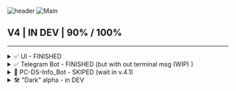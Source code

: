 


![header](https://github.com/Agzes/Pc-Stat-Bot/assets/103037173/9cf32379-06c7-40bd-9d85-9ba0d5a144c2)
![Main](https://github.com/Agzes/Pc-Stat-Bot/assets/103037173/577139b8-ad7e-48af-a628-cf466aeb305c)



## V4 | IN DEV | 90% / 100%

---
<details><summary>✅ UI - FINISHED </summary>
  
- [x] UI:
  - [x] Home
  - [x] Terminal
  - [x] Statistics
  - [x] Plugins
  - [x] "Dark"
  - [ ] _Panel_ - IN v.4.1
  - [x] Settings
  - [ ] _Themes_ - IN v.4.1
  - [x] Russian language support
  - [x] Notify/information window
</details>

<details><summary>✅ Telegram Bot - FINISHED (but with out terminal msg (WIP) ) </summary>
  
- [x] Telegram Bot:
  - [ ] Debug/add info in Terminal  
  - [x] Support with UI 
  - [x] Music Management
  - [x] Video Management
  - [x] Bot Management
  - [x] Sound Management
  - [x] Pc Management
  - [ ] Plugins:
    - [x] KeyBoard management:
      - [x] Eng lang support
      - [x] Rus lang support
      - [x] Change language
    - [x] Mouse management:
      - [x] move
      - [x] right/left button 
    - [x] Data management:
      - [x] Explorer in telegram
      - [x] Download from PC
      - [x] Upload on PC 
    - [x] AI Chat:
      - [x] Just Chat with gpt3.5 (duckduckgo)
      - [ ] _set provider_ - IN v.4.1
      - [ ] _add prompt_ - IN v.4.1
      - [ ] _generate image_ - IN v.4.1
      - [ ] _gpt3.5/gpt4.0/other model_ - IN v.4.1
      - [ ] _gpt-4o (50%/50%)_ - IN v.4.1
</details>

<details><summary>🔴 PC-DS-Info_Bot - SKIPED (wait in v.4.1) </summary>
  
- [ ] PC-DS-Info_Bot (basic lvl)
  - [ ] Real Time Statistic in status
  - [ ] Real Time Statistic in "play in"
  - [ ] Some basic comand
</details>
<details><summary>🛠️ "Dark" alpha - in DEV </summary>
  
- [ ] "Dark":
  - [ ] final lines
  - [x] Add microphone use
  - [x] Add recognizer
  - [x] AI answer
  - [x] Add functional for answer
</details>




